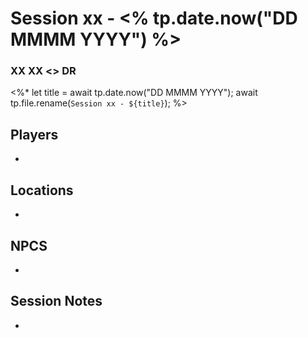 # Session xx - <% tp.date.now("DD MMMM YYYY") %>
### XX XX <> DR

<%* let title = await tp.date.now("DD MMMM YYYY"); await tp.file.rename(`Session xx - ${title}`); %>
## Players
- 

## Locations
- 

## NPCS
- 

## Session Notes
- 




